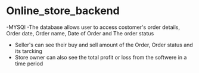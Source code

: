 # Online_store_backend
-MYSQl
-The database allows user to access costomer's order details, Order date, Order name, Date of Order and The order status
- Seller's can see their buy and sell amount of the Order, Order status and its tarcking
- Store owner can also see the total profit or loss from the softwere in a time period
